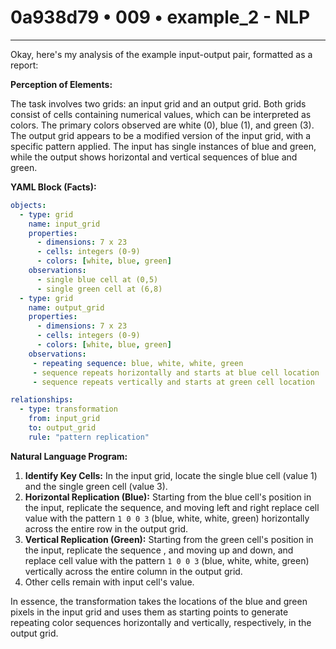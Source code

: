 # 0a938d79 • 009 • example_2 - NLP

---
Okay, here's my analysis of the example input-output pair, formatted as a report:

**Perception of Elements:**

The task involves two grids: an input grid and an output grid. Both grids consist of cells containing numerical values, which can be interpreted as colors. The primary colors observed are white (0), blue (1), and green (3). The output grid appears to be a modified version of the input grid, with a specific pattern applied. The input has single instances of blue and green, while the output shows horizontal and vertical sequences of blue and green.

**YAML Block (Facts):**



```yaml
objects:
  - type: grid
    name: input_grid
    properties:
      - dimensions: 7 x 23
      - cells: integers (0-9)
      - colors: [white, blue, green]
    observations:
      - single blue cell at (0,5)
      - single green cell at (6,8)
  - type: grid
    name: output_grid
    properties:
      - dimensions: 7 x 23
      - cells: integers (0-9)
      - colors: [white, blue, green]
    observations:
     - repeating sequence: blue, white, white, green
     - sequence repeats horizontally and starts at blue cell location
     - sequence repeats vertically and starts at green cell location

relationships:
  - type: transformation
    from: input_grid
    to: output_grid
    rule: "pattern replication"
```



**Natural Language Program:**

1.  **Identify Key Cells:** In the input grid, locate the single blue cell (value 1) and the single green cell (value 3).
2.  **Horizontal Replication (Blue):** Starting from the blue cell's position in the input, replicate the sequence, and moving left and right replace cell value with the pattern `1 0 0 3` (blue, white, white, green) horizontally across the entire row in the output grid.
3.  **Vertical Replication (Green):** Starting from the green cell's position in the input, replicate the sequence , and moving up and down, and replace cell value with the pattern `1 0 0 3` (blue, white, white, green) vertically across the entire column in the output grid.
4. Other cells remain with input cell's value.

In essence, the transformation takes the locations of the blue and green pixels in the input grid and uses them as starting points to generate repeating color sequences horizontally and vertically, respectively, in the output grid.

